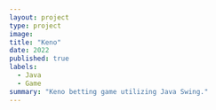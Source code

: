 ```yaml
---
layout: project
type: project
image: 
title: "Keno"
date: 2022
published: true
labels:
  - Java
  - Game
summary: "Keno betting game utilizing Java Swing."
---
```

